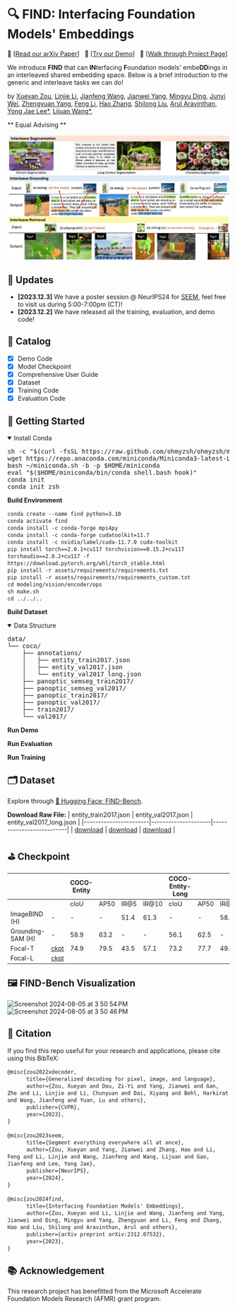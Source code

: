 # 🔍 FIND: Interfacing Foundation Models' Embeddings
:grapes: \[[Read our arXiv Paper](https://arxiv.org/pdf/2312.07532.pdf)\] &nbsp; :apple: \[[Try our Demo](http://find.xyzou.net:6789)\] &nbsp; :orange: \[[Walk through Project Page](https://x-decoder-vl.github.io/)\]

We introduce **FIND** that can **IN**terfacing **F**oundation models' embe**DD**ings in an interleaved shared embedding space. Below is a brief introduction to the generic and interleave tasks we can do!

by [Xueyan Zou](https://maureenzou.github.io/), [Linjie Li](https://scholar.google.com/citations?user=WR875gYAAAAJ&hl=en), [Jianfeng Wang](http://jianfengwang.me/), [Jianwei Yang](https://jwyang.github.io/), [Mingyu Ding](https://dingmyu.github.io/), [Junyi Wei](https://scholar.google.com/citations?user=Kb1GL40AAAAJ&hl=en), [Zhengyuan Yang](https://zyang-ur.github.io/), [Feng Li](https://fengli-ust.github.io/), [Hao Zhang](https://scholar.google.com/citations?user=B8hPxMQAAAAJ&hl=en), [Shilong Liu](https://lsl.zone/), [Arul Aravinthan](https://www.linkedin.com/in/arul-aravinthan-414509218/), [Yong Jae Lee*](https://pages.cs.wisc.edu/~yongjaelee/), [Lijuan Wang*](https://scholar.google.com/citations?user=cDcWXuIAAAAJ&hl=zh-CN), 

** Equal Advising **

![FIND design](assets/images/teaser.jpg?raw=true)

## :rocket: Updates
* **[2023.12.3]**  We have a poster session @ NeurIPS24 for [SEEM](https://arxiv.org/pdf/2304.06718.pdf), feel free to visit us during 5:00-7:00pm (CT)!
* **[2023.12.2]**  We have released all the training, evaluation, and demo code!

## :bookmark_tabs: Catalog
- [x] Demo Code
- [x] Model Checkpoint
- [x] Comprehensive User Guide
- [x] Dataset
- [x] Training Code
- [x] Evaluation Code

## :hammer: Getting Started

<details open>
<summary>Install Conda</summary>
<pre>
sh -c "$(curl -fsSL https://raw.github.com/ohmyzsh/ohmyzsh/master/tools/install.sh)"
wget https://repo.anaconda.com/miniconda/Miniconda3-latest-Linux-x86_64.sh -O ~/miniconda.sh
bash ~/miniconda.sh -b -p $HOME/miniconda
eval "$($HOME/miniconda/bin/conda shell.bash hook)"
conda init
conda init zsh
</pre>
</details>

**Build Environment**
```
conda create --name find python=3.10
conda activate find
conda install -c conda-forge mpi4py
conda install -c conda-forge cudatoolkit=11.7
conda install -c nvidia/label/cuda-11.7.0 cuda-toolkit
pip install torch==2.0.1+cu117 torchvision==0.15.2+cu117 torchaudio==2.0.2+cu117 -f https://download.pytorch.org/whl/torch_stable.html
pip install -r assets/requirements/requirements.txt
pip install -r assets/requirements/requirements_custom.txt
cd modeling/vision/encoder/ops
sh make.sh
cd ../../..
```

**Build Dataset**
<details open>
<summary>Data Structure</summary>
<pre>
data/
└── coco/
    ├── annotations/
    │   ├── entity_train2017.json
    │   ├── entity_val2017.json
    │   └── entity_val2017_long.json
    ├── panoptic_semseg_train2017/
    ├── panoptic_semseg_val2017/
    ├── panoptic_train2017/
    ├── panoptic_val2017/
    ├── train2017/
    └── val2017/
</pre>
</details>

**Run Demo**

**Run Evaluation**

**Run Training**

## 🗂️ Dataset
Explore through [🤗 Hugging Face: FIND-Bench](https://huggingface.co/datasets/xueyanz/FIND-Bench).

**Download Raw File:**
| entity_train2017.json | entity_val2017.json | entity_val2017_long.json |
|-----------------------|---------------------|--------------------------|
| [download](https://huggingface.co/datasets/xueyanz/FIND-Bench/resolve/main/entity_train2017.json)              | [download](https://huggingface.co/datasets/xueyanz/FIND-Bench/resolve/main/entity_val2017.json)            | [download](https://huggingface.co/datasets/xueyanz/FIND-Bench/resolve/main/entity_val2017_long.json)                 |


## ⛳ Checkpoint
|                   |          | COCO-Entity |      |      |       | COCO-Entity-Long |      |      |       |
|-------------------|----------|-------------|------|------|-------|------------------|------|------|-------|
|                   |          | cIoU        | AP50 | IR@5 | IR@10 | cIoU             | AP50 | IR@5 | IR@10 |
| ImageBIND (H)     | -        | -           | -    | 51.4 | 61.3  | -                | -    | 58.7 | 68.9  |
| Grounding-SAM (H) | -        | 58.9        | 63.2 | -    | -     | 56.1             | 62.5 | -    | -     |
| Focal-T           | [ckpt](https://huggingface.co/xueyanz/FIND/resolve/main/find_focalt_llama_x640.pt) | 74.9        | 79.5 | 43.5 | 57.1  | 73.2             | 77.7 | 49.4 | 63.9  |
| Focal-L           | [ckpt](https://huggingface.co/xueyanz/FIND/resolve/main/find_focall_llama_x640.pt) |             |      |      |       |                  |      |      |       |

## :framed_picture: FIND-Bench Visualization
<img width="400" alt="Screenshot 2024-08-05 at 3 50 54 PM" src="https://github.com/user-attachments/assets/541d5761-88f9-4797-ba07-66effcdd3e45">
<img width="400" alt="Screenshot 2024-08-05 at 3 50 46 PM" src="https://github.com/user-attachments/assets/dfece581-578a-4b41-9c18-d957f5868dcb">

## 🔗 Citation
If you find this repo useful for your research and applications, please cite using this BibTeX:
```
@misc{zou2022xdecoder,
      title={Generalized decoding for pixel, image, and language}, 
      author={Zou, Xueyan and Dou, Zi-Yi and Yang, Jianwei and Gan, Zhe and Li, Linjie and Li, Chunyuan and Dai, Xiyang and Behl, Harkirat and Wang, Jianfeng and Yuan, Lu and others},
      publisher={CVPR},
      year={2023},
}

@misc{zou2023seem,
      title={Segment everything everywhere all at once}, 
      author={Zou, Xueyan and Yang, Jianwei and Zhang, Hao and Li, Feng and Li, Linjie and Wang, Jianfeng and Wang, Lijuan and Gao, Jianfeng and Lee, Yong Jae},
      publisher={NeurIPS},
      year={2024},
}

@misc{zou2024find,
      title={Interfacing Foundation Models' Embeddings}, 
      author={Zou, Xueyan and Li, Linjie and Wang, Jianfeng and Yang, Jianwei and Ding, Mingyu and Yang, Zhengyuan and Li, Feng and Zhang, Hao and Liu, Shilong and Aravinthan, Arul and others},
      publisher={arXiv preprint arXiv:2312.07532},
      year={2023},
}
```

## 📚 Acknowledgement
This research project has benefitted from the Microsoft Accelerate Foundation Models Research (AFMR) grant program.

